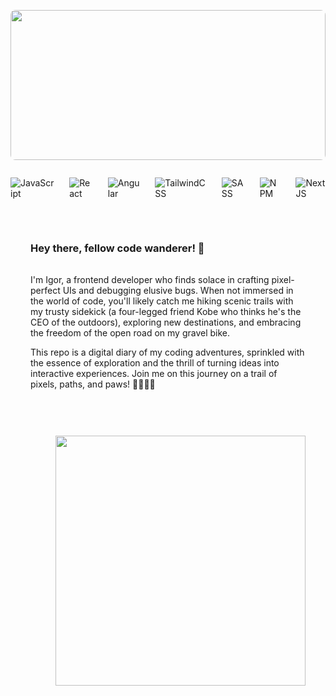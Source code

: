 <a href="URL_REDIRECT" target="blank"><img style="width: 100%; height: 15rem; background-image: cover; border-radius: 8px;" src="https://images.unsplash.com/photo-1704520355609-c62b0c4010df?q=80&w=2832&auto=format&fit=crop&ixlib=rb-4.0.3&ixid=M3wxMjA3fDB8MHxwaG90by1wYWdlfHx8fGVufDB8fHx8fA%3D%3D" height="100" /></a>

<div style="display: flex; flex-direction: row; gap: 1.5rem; width: 100%">

<div>

![JavaScript](https://img.shields.io/badge/javascript-%23323330.svg?style=for-the-badge&logo=javascript&logoColor=%23F7DF1E)

</div>

<div>

![React](https://img.shields.io/badge/react-%2320232a.svg?style=for-the-badge&logo=react&logoColor=%2361DAFB)

</div>

<div>

![Angular](https://img.shields.io/badge/angular-%23DD0031.svg?style=for-the-badge&logo=angular&logoColor=white)

</div>
<div>

![TailwindCSS](https://img.shields.io/badge/tailwindcss-%2338B2AC.svg?style=for-the-badge&logo=tailwind-css&logoColor=white)

</div>
<div>

![SASS](https://img.shields.io/badge/SASS-hotpink.svg?style=for-the-badge&logo=SASS&logoColor=white)

</div>
<div>

![NPM](https://img.shields.io/badge/NPM-%23CB3837.svg?style=for-the-badge&logo=npm&logoColor=white)

</div>
<div>

![Next JS](https://img.shields.io/badge/Next-black?style=for-the-badge&logo=next.js&logoColor=white)

</div>
</div>

<div style="padding: 2rem; display:flex; flex-direction: column; gap: 1rem">

### Hey there, fellow code wanderer! 👋

<div> I'm Igor, a frontend developer who finds solace in crafting pixel-perfect UIs and debugging elusive bugs. When not immersed in the world of code, you'll likely catch me hiking scenic trails with my trusty sidekick (a four-legged friend Kobe who thinks he's the CEO of the outdoors), exploring new destinations, and embracing the freedom of the open road on my gravel bike.

This repo is a digital diary of my coding adventures, sprinkled with the essence of exploration and the thrill of turning ideas into interactive experiences. Join me on this journey on a trail of pixels, paths, and paws! 🚴‍♂️🌲🐾</div>

<div style="display: flex; flex-direction: row-reverse">
<img src="https://github-readme-stats.vercel.app/api?username=idzimbeg&show_icons=true&theme=tokyonight" width="400">
</div>
</div>
